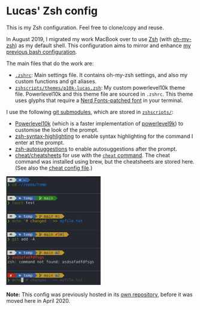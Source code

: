 # Lucas' Zsh config

This is my Zsh configuration. Feel free to clone/copy and reuse.

In August 2019, I migrated my work MacBook over to use [Zsh](https://en.wikipedia.org/wiki/Z_shell) (with [oh-my-zsh](https://ohmyz.sh/)) as my default shell. This configuration aims to mirror and enhance [my previous bash configuration](https://github.com/lucascosti/bashrc).

The main files that do the work are:

* [`.zshrc`](.zshrc): Main settings file. It contains oh-my-zsh settings, and also my custom functions and git aliases.
* [`zshscripts/themes/p10k-lucas.zsh`](zshscripts/themes/p10k-lucas.zsh): My custom powerlevel10k theme file. Powerlevel10k and this theme file are sourced in `.zshrc`. This theme uses glyphs that require a [Nerd Fonts-patched font](https://github.com/ryanoasis/nerd-fonts) in your terminal.

I use the following [git submodules](https://git-scm.com/book/en/v2/Git-Tools-Submodules), which are stored in [`zshscripts/`](zshscripts/):

* [Powerlevel10k](https://github.com/romkatv/powerlevel10k) (which is a faster implementation of [powerlevel9k](https://github.com/Powerlevel9k/powerlevel9k)) to customise the look of the prompt.
* [zsh-syntax-highlighting](https://github.com/zsh-users/zsh-syntax-highlighting) to enable syntax highlighting for the command I enter at the prompt.
* [zsh-autosuggestions](https://github.com/zsh-users/zsh-autosuggestions) to enable autosuggestions after the prompt.
* [cheat/cheatsheets](https://github.com/cheat/cheatsheets) for use with the [`cheat` command](https://github.com/cheat/cheat). The cheat command was installed using brew, but the cheatsheets are stored here. (See also the [cheat config file](zshscripts/miscdotfiles/cheat/conf.yml).)

<img src="https://raw.githubusercontent.com/lucascosti/mac-config/main/zsh/git-prompt.png" width="50%">

**Note:** This config was previously hosted in its [own repository](https://github.com/lucascosti/zshrc), before it was moved here in April 2020.
